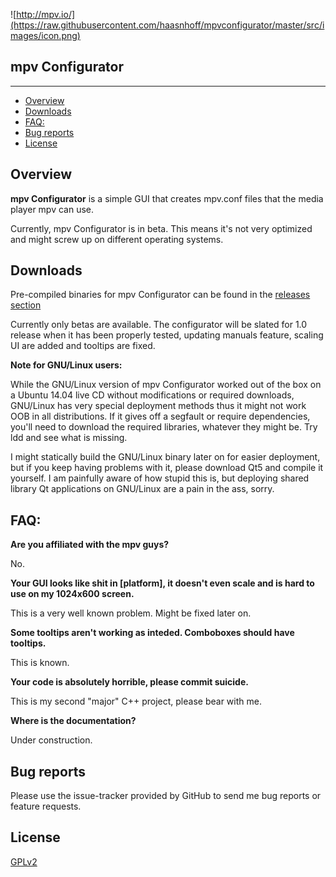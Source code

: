 ![http://mpv.io/](https://raw.githubusercontent.com/haasnhoff/mpvconfigurator/master/src/images/icon.png)

## mpv Configurator

--------------


* [Overview](#overview)
* [Downloads](#downloads)
* [FAQ:](#faq)
* [Bug reports](#bug-reports)
* [License](#license)

## Overview

**mpv Configurator** is a simple GUI that creates mpv.conf files that the media player mpv can use. 

Currently, mpv Configurator is in beta. This means it's not very optimized and might screw up on different operating systems. 

## Downloads

Pre-compiled binaries for mpv Configurator can be found in the [releases section](https://github.com/haasnhoff/mpvconfigurator/releases)

Currently only betas are available. The configurator will be slated for 1.0 release when it has been properly tested, updating manuals feature, scaling UI are added and tooltips are fixed.

**Note for GNU/Linux users:**

While the GNU/Linux version of mpv Configurator worked out of the box on a Ubuntu 14.04 live CD without modifications or required downloads, GNU/Linux has very special deployment methods thus it might not work OOB in all distributions. If it gives off a segfault or require dependencies, you'll need to download the required libraries, whatever they might be. Try ldd and see what is missing.

I might statically build the GNU/Linux binary later on for easier deployment, but if you keep having problems with it, please download Qt5 and compile it yourself. I am painfully aware of how stupid this is, but deploying shared library Qt applications on GNU/Linux are a pain in the ass, sorry.

## FAQ:

**Are you affiliated with the mpv guys?**

No.

**Your GUI looks like shit in [platform], it doesn't even scale and is hard to use on my 1024x600 screen.**

This is a very well known problem. Might be fixed later on.

**Some tooltips aren't working as inteded. Comboboxes should have tooltips.**

This is known.

**Your code is absolutely horrible, please commit suicide.**

This is my second "major" C++ project, please bear with me. 

**Where is the documentation?**

Under construction.

## Bug reports

Please use the issue-tracker provided by GitHub to send me bug
reports or feature requests.

## License 

[GPLv2](https://github.com/haasnhoff/mpvconfigurator/blob/master/LICENSE)